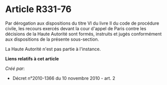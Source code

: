 # Article R331-76

Par dérogation aux dispositions du titre VI du livre II du code de procédure civile, les recours exercés devant la cour
d'appel de Paris contre les décisions de la Haute Autorité sont formés, instruits et jugés conformément aux dispositions de
la présente sous-section. 

La Haute Autorité n'est pas partie à l'instance.

**Liens relatifs à cet article**

_Créé par_:

  - Décret n°2010-1366 du 10 novembre 2010 - art. 2
